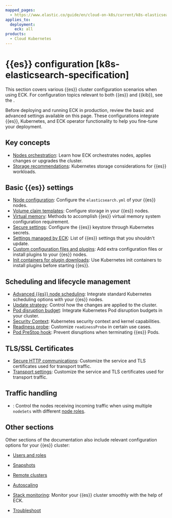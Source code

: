 ```yaml
---
mapped_pages:
  - https://www.elastic.co/guide/en/cloud-on-k8s/current/k8s-elasticsearch-specification.html
applies_to:
  deployment:
    eck: all
products:
  - Cloud Kubernetes
---
```


# {{es}} configuration [k8s-elasticsearch-specification]

This section covers various {{es}} cluster configuration scenarios when using ECK. For configuration topics relevant to both {{es}} and {{kib}}, see the [](./configure-deployments.md).

Before deploying and running ECK in production, review the basic and advanced settings available on this page. These configurations integrate {{es}}, Kubernetes, and ECK operator functionality to help you fine-tune your deployment.

## Key concepts

* [Nodes orchestration](nodes-orchestration.md): Learn how ECK orchestrates nodes, applies changes or upgrades the cluster.
* [Storage recommendations](storage-recommendations.md): Kubernetes storage considerations for {{es}} workloads.

## Basic {{es}} settings

* [Node configuration](node-configuration.md): Configure the `elasticsearch.yml` of your {{es}} nodes.
* [Volume claim templates](volume-claim-templates.md): Configure storage in your {{es}} nodes.
* [Virtual memory](virtual-memory.md): Methods to accomplish {{es}} virtual memory system configuration requirement.
* [Secure settings](/deploy-manage/security/k8s-secure-settings.md): Configure the {{es}} keystore through Kubernetes secrets.
* [Settings managed by ECK](settings-managed-by-eck.md): List of {{es}} settings that you shouldn't update.
* [Custom configuration files and plugins](custom-configuration-files-plugins.md): Add extra configuration files or install plugins to your {{es}} nodes.
* [Init containers for plugin downloads](init-containers-for-plugin-downloads.md): Use Kubernetes init containers to install plugins before starting {{es}}.

## Scheduling and lifecycle management

* [Advanced {{es}} node scheduling](advanced-elasticsearch-node-scheduling.md): Integrate standard Kubernetes scheduling options with your {{es}} nodes.
* [Update strategy](update-strategy.md): Control how the changes are applied to the cluster.
* [Pod disruption budget](pod-disruption-budget.md): Integrate Kubernetes Pod disruption budgets in your cluster.
* [Security Context](security-context.md): Kubernetes security context and kernel capabilities.
* [Readiness probe](readiness-probe.md): Customize `readinessProbe` in certain use cases.
* [Pod PreStop hook](pod-prestop-hook.md): Prevent disruptions when terminating {{es}} Pods.

## TLS/SSL Certificates

* [Secure HTTP communications](/deploy-manage/security/secure-cluster-communications.md): Customize the service and TLS certificates used for transport traffic.
* [Transport settings](../../security/k8s-transport-settings.md): Customize the service and TLS certificates used for transport traffic.

## Traffic handling

* [](./requests-routing-to-elasticsearch-nodes.md): Control the nodes receiving incoming traffic when using multiple `nodeSets` with different [node roles](/deploy-manage/distributed-architecture/clusters-nodes-shards/node-roles.md).

## Other sections

Other sections of the documentation also include relevant configuration options for your {{es}} cluster:

* [Users and roles](/deploy-manage/users-roles.md)

* [Snapshots](../../tools/snapshot-and-restore/cloud-on-k8s.md)

* [Remote clusters](/deploy-manage/remote-clusters/eck-remote-clusters.md)

* [Autoscaling](../../autoscaling/autoscaling-in-eck.md#k8s-autoscaling)

* [Stack monitoring](/deploy-manage/monitor/stack-monitoring/eck-stack-monitoring.md): Monitor your {{es}} cluster smoothly with the help of ECK.

* [Troubleshoot](/troubleshoot/deployments/cloud-on-k8s/kubernetes.md)
